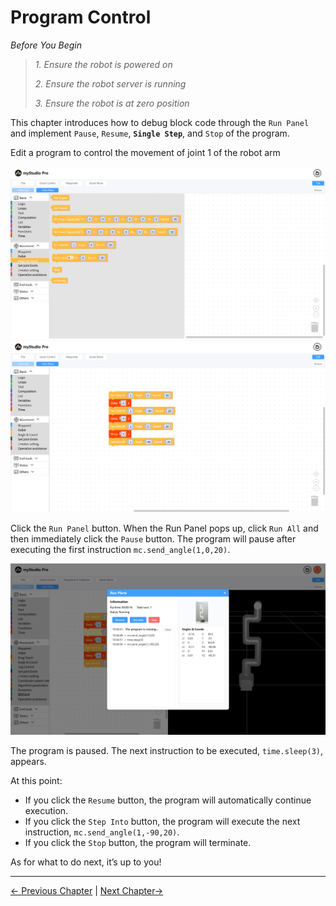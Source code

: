# Program Control

*Before You Begin*

> *1. Ensure the robot is powered on*
> 
> *2. Ensure the robot server is running*
> 
> *3. Ensure the robot is at zero position*

This chapter introduces how to debug block code through the `Run Panel` and implement `Pause`, `Resume`, **`Single Step`**, and `Stop` of the program.

Edit a program to control the movement of joint 1 of the robot arm

<img src="../../../resources/3-FunctionsAndApplications/5.myBlockly/blockly/program1.png" />

<img src="../../../resources/3-FunctionsAndApplications/5.myBlockly/blockly/program2.png" />

Click the `Run Panel` button. When the Run Panel pops up, click `Run All` and then immediately click the `Pause` button. The program will pause after executing the first instruction `mc.send_angle(1,0,20)`.

<img src="../../../resources/3-FunctionsAndApplications/5.myBlockly/blockly/program3.png" />

The program is paused. The next instruction to be executed, `time.sleep(3)`, appears.

At this point:

- If you click the `Resume` button, the program will automatically continue execution.
- If you click the `Step Into` button, the program will execute the next instruction, `mc.send_angle(1,-90,20)`.
- If you click the `Stop` button, the program will terminate.

As for what to do next, it’s up to you!

---

[← Previous Chapter](./5.5.7-singleStep.md) | [Next Chapter→](./5.5.9-waypoint.md)